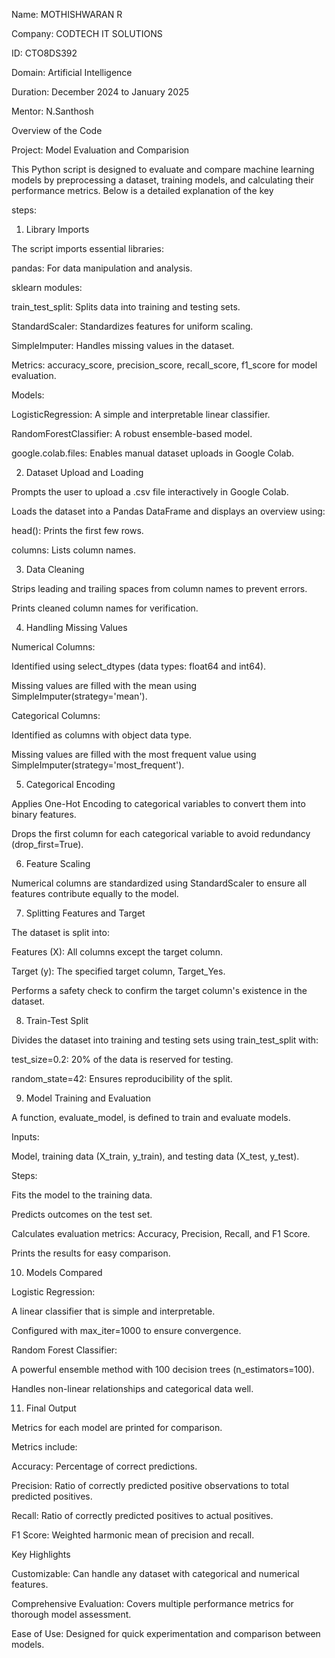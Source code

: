 Name: MOTHISHWARAN R

Company: CODTECH IT SOLUTIONS

ID: CTO8DS392

Domain: Artificial Intelligence

Duration: December 2024 to January 2025

Mentor: N.Santhosh

Overview of the Code

Project: Model Evaluation and Comparision

This Python script is designed to evaluate and compare machine learning models by preprocessing a dataset, training models, and calculating their performance metrics. Below is a detailed explanation of the key 

steps:

1. Library Imports

The script imports essential libraries:

pandas: For data manipulation and analysis.

sklearn modules:

train_test_split: Splits data into training and testing sets.

StandardScaler: Standardizes features for uniform scaling.

SimpleImputer: Handles missing values in the dataset.

Metrics: accuracy_score, precision_score, recall_score, f1_score for model evaluation.

Models:

LogisticRegression: A simple and interpretable linear classifier.

RandomForestClassifier: A robust ensemble-based model.

google.colab.files: Enables manual dataset uploads in Google Colab.

2. Dataset Upload and Loading

Prompts the user to upload a .csv file interactively in Google Colab.

Loads the dataset into a Pandas DataFrame and displays an overview using:

head(): Prints the first few rows.

columns: Lists column names.

3. Data Cleaning

Strips leading and trailing spaces from column names to prevent errors.

Prints cleaned column names for verification.

4. Handling Missing Values

Numerical Columns:

Identified using select_dtypes (data types: float64 and int64).

Missing values are filled with the mean using SimpleImputer(strategy='mean').

Categorical Columns:

Identified as columns with object data type.

Missing values are filled with the most frequent value using SimpleImputer(strategy='most_frequent').

5. Categorical Encoding

Applies One-Hot Encoding to categorical variables to convert them into binary features.

Drops the first column for each categorical variable to avoid redundancy (drop_first=True).

6. Feature Scaling

Numerical columns are standardized using StandardScaler to ensure all features contribute equally to the model.

7. Splitting Features and Target

The dataset is split into:

Features (X): All columns except the target column.

Target (y): The specified target column, Target_Yes.

Performs a safety check to confirm the target column's existence in the dataset.

8. Train-Test Split

Divides the dataset into training and testing sets using train_test_split with:

test_size=0.2: 20% of the data is reserved for testing.

random_state=42: Ensures reproducibility of the split.

9. Model Training and Evaluation

A function, evaluate_model, is defined to train and evaluate models.

Inputs:

Model, training data (X_train, y_train), and testing data (X_test, y_test).

Steps:

Fits the model to the training data.

Predicts outcomes on the test set.

Calculates evaluation metrics: Accuracy, Precision, Recall, and F1 Score.

Prints the results for easy comparison.

10. Models Compared

Logistic Regression:

A linear classifier that is simple and interpretable.

Configured with max_iter=1000 to ensure convergence.

Random Forest Classifier:

A powerful ensemble method with 100 decision trees (n_estimators=100).

Handles non-linear relationships and categorical data well.

11. Final Output

Metrics for each model are printed for comparison.

Metrics include:

Accuracy: Percentage of correct predictions.

Precision: Ratio of correctly predicted positive observations to total predicted positives.

Recall: Ratio of correctly predicted positives to actual positives.

F1 Score: Weighted harmonic mean of precision and recall.

Key Highlights

Customizable: Can handle any dataset with categorical and numerical features.

Comprehensive Evaluation: Covers multiple performance metrics for thorough model assessment.

Ease of Use: Designed for quick experimentation and comparison between models.

